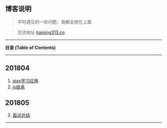 ## 博客说明
>  平时遇见的一些问题，我都会放在上面

> 交流地址 [haiping313.cn](http://haiping313.cn "haiping313.cn")

------------

**目录 (Table of Contents)**

------------


## 201804
1. [ajax学习应用](./201804/ajax.md "ajax学习应用")
2. [js继承](./201804/js继承.md "js继承")

## 201805
3. [面试总结](./201805/思考.md "面试总结")
------------

